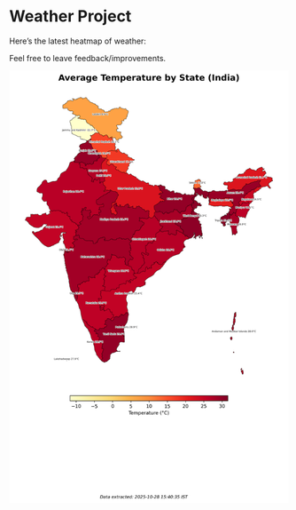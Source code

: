 # Weather Project

Here’s the latest heatmap of weather:

Feel free to leave feedback/improvements.

![India Heatmap](docs/assets/india_heatmap.png?v=00969D)
